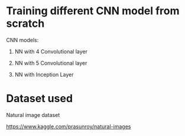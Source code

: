 # Training different CNN model from scratch 

CNN models:

1. NN with 4 Convolutional layer

2. NN with 5 Convolutional layer

3. NN with Inception Layer

# Dataset used

Natural image dataset

https://www.kaggle.com/prasunroy/natural-images
